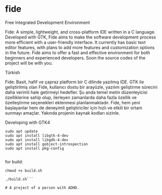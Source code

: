 # fide
Free Integrated Development Environment

Fide: A simple, lightweight, and cross-platform IDE written in a C language. Developed with GTK, Fide aims to make the software development process more efficient with a user-friendly interface. It currently has basic text editor features, with plans to add more features and customization options in the future. Fide aims to offer a fast and effective environment for both beginners and experienced developers. Soon the source codes of the project will be with you.


Türkish

Fide: Basit, hafif ve çapraz platform bir C dilinde yazılmış IDE. GTK ile geliştirilmiş olan Fide, kullanıcı dostu bir arayüzle, yazılım geliştirme sürecini daha verimli hale getirmeyi hedefler. Şu anda temel metin düzenleyicisi özelliklerine sahip olup, ilerleyen zamanlarda daha fazla özellik ve özelleştirme seçenekleri eklenmesi planlanmaktadır. Fide, hem yeni başlayanlar hem de deneyimli geliştiriciler için hızlı ve etkili bir ortam sunmayı amaçlar. Yakında projenin kaynak kodları sizinle.


Developing with GTK4

```
sudo apt update
sudo apt install libgtk-4-dev
sudo apt install libgdk-4-dev
sudo apt install gobject-introspection
sudo apt install pkg-config


```

for build: 
```
chmod +x build.sh

./build.sh```

# A project of a person with ADHD.
